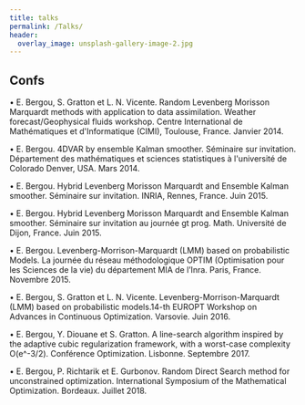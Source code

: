 ```yaml
---
title: talks
permalink: /Talks/
header:
  overlay_image: unsplash-gallery-image-2.jpg
---
```


## Confs
•	E. Bergou, S. Gratton et L. N. Vicente. Random Levenberg Morisson Marquardt methods with application to data assimilation. Weather forecast/Geophysical fluids workshop. Centre International de Mathématiques et d'Informatique (CIMI), Toulouse, France. Janvier 2014.

•	E. Bergou. 4DVAR by ensemble Kalman smoother. Séminaire sur invitation. Département des mathématiques et sciences statistiques à l'université de Colorado Denver, USA. Mars 2014.

•	E. Bergou. Hybrid Levenberg Morisson Marquardt and Ensemble Kalman smoother. Séminaire sur invitation. INRIA, Rennes, France. Juin 2015.

•	E. Bergou. Hybrid Levenberg Morisson Marquardt and Ensemble Kalman smoother. Séminaire sur invitation au journée gt prog. Math. Université de Dijon, France. Juin 2015.

•	E. Bergou. Levenberg-Morrison-Marquardt (LMM) based on probabilistic Models. La journée du réseau méthodologique OPTIM (Optimisation pour les Sciences de la vie) du département MIA de l’Inra. Paris, France. Novembre 2015.

•	E. Bergou, S. Gratton et L. N. Vicente. Levenberg-Morrison-Marquardt (LMM) based on probabilistic models.14-th EUROPT Workshop on Advances in Continuous Optimization. Varsovie. Juin 2016.

•	E. Bergou, Y. Diouane et S. Gratton. A line-search algorithm inspired by the adaptive cubic regularization framework, with a worst-case complexity O(e^-3/2). Conférence Optimization. Lisbonne. Septembre 2017.

•	E. Bergou, P. Richtarik et E. Gurbonov. Random Direct Search method for unconstrained optimization. International Symposium of the Mathematical Optimization. Bordeaux. Juillet 2018.

